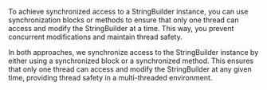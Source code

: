To achieve synchronized access to a StringBuilder instance, you can use synchronization blocks or methods to ensure that only one thread can access and modify the StringBuilder at a time. This way, you prevent concurrent modifications and maintain thread safety.


In both approaches, we synchronize access to the StringBuilder instance by either using a synchronized block or a synchronized method. This ensures that only one thread can access and modify the StringBuilder at any given time, providing thread safety in a multi-threaded environment.